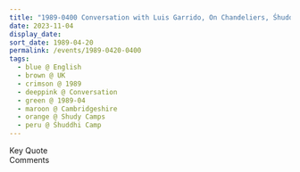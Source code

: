 ```yaml
---
title: "1989-0400 Conversation with Luis Garrido, On Chandeliers, Śhuddhi Camp (now The Hall, Shudy Camps Park), Shudy Camps, Cambridgeshire, UK"
date: 2023-11-04
display_date: 
sort_date: 1989-04-20
permalink: /events/1989-0420-0400
tags:
  - blue @ English
  - brown @ UK
  - crimson @ 1989
  - deeppink @ Conversation
  - green @ 1989-04
  - maroon @ Cambridgeshire
  - orange @ Shudy Camps
  - peru @ Śhuddhi Camp
---
```


<wave-list>
  <list-title color="green" width="75">Key Quote</list-title>
  <list-item color="BlanchedAlmond"  width="200"></list-item>
  <list-item color="Lavender"></list-item>
  <list-item color="BlanchedAlmond"></list-item>
</wave-list>

<br>

<wave-list>
  <list-title color="green" width="75">Comments</list-title>
  <list-item color="BlanchedAlmond"  width="200"></list-item>
  <list-item color="Lavender"></list-item>
  <list-item color="BlanchedAlmond"></list-item>
</wave-list>
